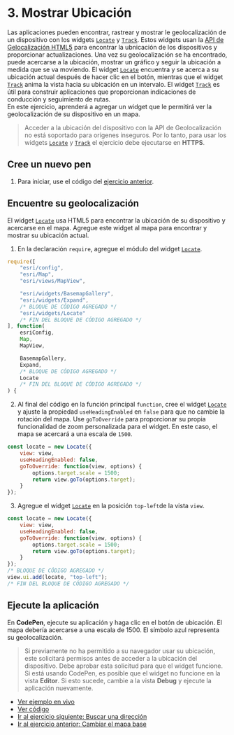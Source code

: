 # 3. Mostrar Ubicación
Las aplicaciones pueden encontrar, rastrear y mostrar le geolocalización de un dispositivo con los widgets [`Locate`](https://developers.arcgis.com/javascript/latest/api-reference/esri-widgets-Locate.html) y [`Track`](https://developers.arcgis.com/javascript/latest/api-reference/esri-widgets-Track.html). Estos widgets usan la [API de Gelocalización HTML5](https://developer.mozilla.org/en-US/docs/Web/API/Geolocation/Using_geolocation) para encontrar la ubnicación de los dispositivos y proporcionar actualizaciones. Una vez su geolocalización se ha encontrado, puede acercarse a la ubicación, mostrar un gráfico y seguir la ubicación a medida que se va moviendo. El widget [`Locate`](https://developers.arcgis.com/javascript/latest/api-reference/esri-widgets-Locate.html) encuentra y se acerca a su ubicación actual después de hacer clic en el botón, mientras que el widget [`Track`](https://developers.arcgis.com/javascript/latest/api-reference/esri-widgets-Track.html) anima la vista hacia su ubicación en un intervalo. El widget [`Track`](https://developers.arcgis.com/javascript/latest/api-reference/esri-widgets-Track.html) es útil para construir aplicaciones que proporcionan indicaciones de conducción y seguimiento de rutas.  
En este ejercicio, aprenderá a agregar un widget que le permitirá ver la geolocalización de su dispositivo en un mapa.
> Acceder a la ubicación del dispositivo con la API de Geolocalización no está soportado para orígenes inseguros. Por lo tanto, para usar los widgets [`Locate`](https://developers.arcgis.com/javascript/latest/api-reference/esri-widgets-Locate.html) y [`Track`](https://developers.arcgis.com/javascript/latest/api-reference/esri-widgets-Track.html) el ejercicio debe ejecutarse en **HTTPS**.
## Cree un nuevo pen
1. Para iniciar, use el código del [ejercicio anterior](https://github.com/DesarrolladoresEsri/epc.co.js/blob/main/2.mapa-base/README.md).
## Encuentre su geolocalización 
El widget [`Locate`](https://developers.arcgis.com/javascript/latest/api-reference/esri-widgets-Locate.html) usa HTML5 para encontrar la ubicación de su dispositivo y acercarse en el mapa. Agregue este widget al mapa para encontrar y mostrar su ubicación actual.
1. En la declaración `require`, agregue el módulo del widget [`Locate`](https://developers.arcgis.com/javascript/latest/api-reference/esri-widgets-Locate.html).
```javascript
require([
    "esri/config", 
    "esri/Map", 
    "esri/views/MapView",

    "esri/widgets/BasemapGallery",
    "esri/widgets/Expand",
    /* BLOQUE DE CÓDIGO AGREGADO */
    "esri/widgets/Locate"
    /* FIN DEL BLOQUE DE CÓDIGO AGREGADO */
], function(
    esriConfig, 
    Map, 
    MapView,

    BasemapGallery,
    Expand,
    /* BLOQUE DE CÓDIGO AGREGADO */
    Locate
    /* FIN DEL BLOQUE DE CÓDIGO AGREGADO */
) {
```
2. Al final del código en la función principal `function`, cree el widget [`Locate`](https://developers.arcgis.com/javascript/latest/api-reference/esri-widgets-Locate.html) y ajuste la propiedad `useHeadingEnabled` en `false` para que no cambie la rotación del mapa. Use `goToOverride` para proporcionar su propia funcionalidad de zoom personalizada para el widget. En este caso, el mapa se acercará a una escala de `1500`.
```javascript
const locate = new Locate({
    view: view,
    useHeadingEnabled: false,
    goToOverride: function(view, options) {
        options.target.scale = 1500;
        return view.goTo(options.target);
    }
});
```
3. Agregue el widget [`Locate`](https://developers.arcgis.com/javascript/latest/api-reference/esri-widgets-Locate.html) en la posición `top-left`de la vista `view`.
```javascript
const locate = new Locate({
    view: view,
    useHeadingEnabled: false,
    goToOverride: function(view, options) {
        options.target.scale = 1500;
        return view.goTo(options.target);
    }
});
/* BLOQUE DE CÓDIGO AGREGADO */
view.ui.add(locate, "top-left");
/* FIN DEL BLOQUE DE CÓDIGO AGREGADO */
```
## Ejecute la aplicación
En **CodePen**, ejecute su aplicación y haga clic en el botón de ubicación. El mapa debería acercarse a una escala de 1500. El símbolo azul representa su geolocalización.
> Si previamente no ha permitido a su navegador usar su ubicación, este solicitará permisos antes de acceder a la ubicación del dispositivo. Debe aprobar esta solicitud para que el widget funcione. Si está usando CodePen, es posible que el widget no funcione en la vista **Editor**. Si esto sucede, cambie a la vista **Debug** y ejecute la aplicación nuevamente. 

- [Ver ejemplo en vivo](https://desarrolladoresesri.github.io/epc.co.js/3.ubicacion/ubicacion.html)
- [Ver código](https://github.com/DesarrolladoresEsri/epc.co.js/blob/main/3.ubicacion/ubicacion.html)
- [Ir al ejercicio siguiente: Buscar una dirección](https://github.com/DesarrolladoresEsri/epc.co.js/blob/main/4.buscar-direccion/README.md)
- [Ir al ejercicio anterior: Cambiar el mapa base](https://github.com/DesarrolladoresEsri/epc.co.js/blob/main/2.mapa-base/README.md)
